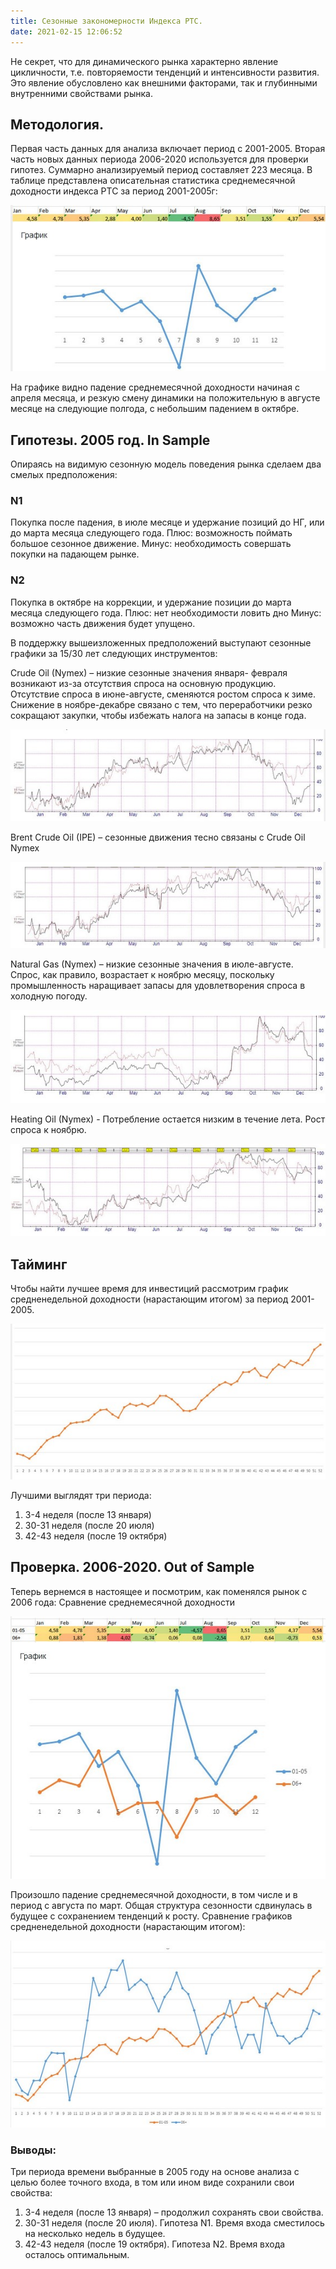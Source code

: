 ```yaml
---
title: Сезонные закономерности Индекса РТС.
date: 2021-02-15 12:06:52
---
```



Не секрет, что для динамического рынка характерно явление цикличности, т.е. повторяемости тенденций и интенсивности развития. Это явление обусловлено как внешними факторами, так и глубинными внутренними свойствами рынка.

## Методология.
Первая часть данных для анализа включает период с 2001-2005. Вторая часть новых данных периода 2006-2020 используется для проверки гипотез.
Суммарно анализируемый период составляет 223 месяца.
В таблице представлена описательная статистика среднемесячной доходности индекса РТС за период 2001-2005г:

<img src="https://raw.githubusercontent.com/Ragve-hub/scribble/gh-pages/images/rts_1_1.jpg" alt="Фундаментальный анализ">


На графике видно падение среднемесячной доходности начиная с апреля месяца, и резкую смену динамики на положительную в августе месяце на следующие полгода, с небольшим падением в октябре.

## Гипотезы. 2005 год. In Sample

Опираясь на видимую сезонную модель поведения рынка сделаем два смелых предположения:
### N1
Покупка после падения, в июле месяце и удержание позиций до НГ, или до марта месяца следующего года.
Плюс: возможность поймать большое сезонное движение.
Минус: необходимость совершать покупки на падающем рынке.

### N2
Покупка в октябре на коррекции, и удержание позиции до марта месяца следующего года.
Плюс: нет необходимости ловить дно
Минус: возможно часть движения будет упущено.

В поддержку вышеизложенных предположений выступают сезонные графики за 15/30 лет следующих инструментов:

Crude Oil (Nymex) – низкие сезонные значения января- февраля возникают из-за отсутствия спроса на основную продукцию. Отсутствие спроса в июне-августе, сменяются ростом спроса к зиме. Снижение в ноябре-декабре связано с тем, что переработчики резко сокращают закупки, чтобы избежать налога на запасы в конце года.

<img src="https://raw.githubusercontent.com/Ragve-hub/scribble/gh-pages/images/cr_nymex.jpg" alt="Фундаментальный анализ">

Brent Crude Oil (IPE) – сезонные движения тесно связаны с Crude Oil Nymex

<img src="https://raw.githubusercontent.com/Ragve-hub/scribble/gh-pages/images/br_ipe.jpg" alt="Фундаментальный анализ">


Natural Gas (Nymex) – низкие сезонные значения в июле-августе. Спрос, как правило, возрастает к ноябрю месяцу, поскольку промышленность наращивает запасы для удовлетворения спроса в холодную погоду.

<img src="https://raw.githubusercontent.com/Ragve-hub/scribble/gh-pages/images/gas_nymex.jpg" alt="Фундаментальный анализ">

Heating Oil (Nymex) - Потребление остается низким в течение лета. Рост спроса к ноябрю.

<img src="https://raw.githubusercontent.com/Ragve-hub/scribble/gh-pages/images/heatin_nymex.jpg" alt="Фундаментальный анализ">

## Тайминг
Чтобы найти лучшее время для инвестиций рассмотрим график средненедельной доходности (нарастающим итогом) за период 2001-2005.

<img src="https://raw.githubusercontent.com/Ragve-hub/scribble/gh-pages/images/timing_week_rts.jpg" alt="Фундаментальный анализ">

Лучшими выглядят три периода:
1) 3-4 неделя (после 13 января)
2) 30-31 неделя (после 20 июля)
3) 42-43 неделя (после 19 октября)

## Проверка. 2006-2020. Out of Sample
Теперь вернемся в настоящее и посмотрим, как поменялся рынок с 2006 года:
Сравнение среднемесячной доходности

<img src="https://raw.githubusercontent.com/Ragve-hub/scribble/gh-pages/images/comp_rts.jpg" alt="Фундаментальный анализ">


Произошло падение среднемесячной доходности, в том числе и в период с августа по март. Общая структура сезонности сдвинулась в будущее с сохранением тенденций к росту.
Сравнение графиков средненедельной доходности (нарастающим итогом):

<img src="https://raw.githubusercontent.com/Ragve-hub/scribble/gh-pages/images/comp_rts_2.jpg" alt="Фундаментальный анализ">


### Выводы:
Три периода времени выбранные в 2005 году на основе анализа c целью более точного входа, в том или ином виде сохранили свои свойства:
1) 3-4 неделя (после 13 января) – продолжил сохранять свои свойства.
2) 30-31 неделя (после 20 июля). Гипотеза N1.
Время входа сместилось на несколько недель в будущее.
3) 42-43 неделя (после 19 октября). Гипотеза N2.
Время входа осталось оптимальным.
